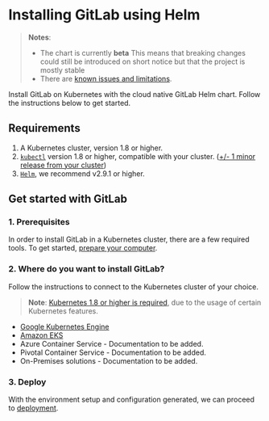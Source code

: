 # Installing GitLab using Helm

> **Notes**:
> * The chart is currently **beta**  This means that breaking changes could still be introduced on short notice but that the project is mostly stable
> * There are [known issues and limitations](doc/architecture/beta.md#known-issues-and-limitations).

Install GitLab on Kubernetes with the cloud native GitLab Helm chart. Follow the instructions below to get started.

## Requirements

1. A Kubernetes cluster, version 1.8 or higher.
1. [`kubectl`](https://kubernetes.io/docs/tasks/tools/install-kubectl/#install-kubectl) version 1.8 or higher, compatible with your cluster. ([+/- 1 minor release from your cluster](https://kubernetes.io/docs/tasks/tools/install-kubectl/#before-you-begin))
1. [`Helm`](https://docs.helm.sh/using_helm/#installing-helm), we recommend v2.9.1 or higher.

## Get started with GitLab

### 1. Prerequisites

In order to install GitLab in a Kubernetes cluster, there are a few required tools. To get started, [prepare your computer](tools.md).

### 2. Where do you want to install GitLab?

Follow the instructions to connect to the Kubernetes cluster of your choice.

> **Note**: [Kubernetes 1.8 or higher is required](#requirements), due to the usage of certain Kubernetes features.

* [Google Kubernetes Engine][]
* [Amazon EKS](../cloud/eks.md)
* Azure Container Service - Documentation to be added.
* Pivotal Container Service - Documentation to be added.
* On-Premises solutions - Documentation to be added.

### 3. Deploy

With the environment setup and configuration generated,
we can proceed to [deployment][].

[Google Kubernetes Engine]: ../cloud/gke.md
[resources]: resources.md
[deployment]: deployment.md
